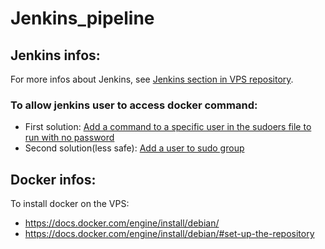 # Jenkins_pipeline

## Jenkins infos:

For more infos about Jenkins, see [Jenkins section in VPS repository](https://github.com/Pierre-Cng/VPS_setup/blob/master/Jenkins_section.md).

### To allow jenkins user to access docker command:

* First solution: [Add a command to a specific user in the sudoers file to run with no password](https://ostechnix.com/run-particular-commands-without-sudo-password-linux/)
* Second solution(less safe): [Add a user to sudo group](https://linuxize.com/post/how-to-add-user-to-group-in-linux/)

## Docker infos:

To install docker on the VPS:
* <https://docs.docker.com/engine/install/debian/>
* <https://docs.docker.com/engine/install/debian/#set-up-the-repository>
